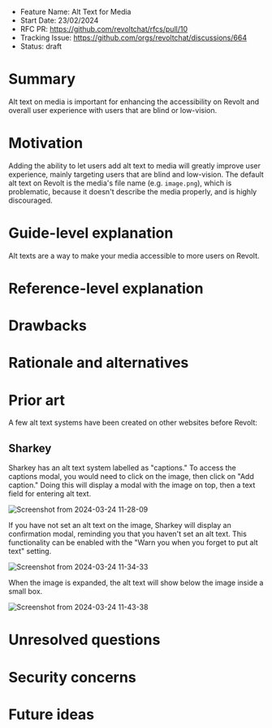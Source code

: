 - Feature Name: Alt Text for Media
- Start Date: 23/02/2024
- RFC PR: <https://github.com/revoltchat/rfcs/pull/10>
- Tracking Issue: <https://github.com/orgs/revoltchat/discussions/664>
- Status: draft

# Summary
Alt text on media is important for enhancing the accessibility on Revolt and overall user experience with users that are blind or low-vision.

# Motivation
Adding the ability to let users add alt text to media will greatly improve user experience, mainly targeting users that are blind and low-vision. The default alt text on Revolt is the media's file name (e.g. `image.png`), which is problematic, because it doesn't describe the media properly, and is highly discouraged.

# Guide-level explanation
<!--
Explain the proposal as if it's already in Revolt and you were teaching it to new users.

- Introduce new concepts
- Explain the feature with examples
- What this fixes or adds and what users should think of the feature
- Discuss how this impacts using Revolt, how it makes it harder or easier to use

For internal oriented RFCs such as internal code changes, this should largely talk about how contributors should think about the change and give examples on the impacts.
-->

Alt texts are a way to make your media accessible to more users on Revolt.

# Reference-level explanation
<!--
This is the technical section of the RFC, it should go over in detail:

- Its interaction with other features
- How this will be implemented
- Corner or edge cases

This section should reference the examples in the previous section and disect them in more detail.
-->

# Drawbacks
<!-- Why should this not be added. -->

# Rationale and alternatives
<!--
- Why is this design the best
- Are there alternative ways to solve this
- Could this be done with existing features or existing solutions
-->

# Prior art
<!--
This should include both good and bad outlooks on the proposal. This could include how other platforms, software and hardware solve similar issues if relevent or how any existing proposals have tried to solve the same problem.
-->

A few alt text systems have been created on other websites before Revolt:

## Sharkey
Sharkey has an alt text system labelled as "captions." To access the captions modal, you would need to click on the image, then click on "Add caption." Doing this will display a modal with the image on top, then a text field for entering alt text.

![Screenshot from 2024-03-24 11-28-09](https://github.com/theycallhermax/revolt-rfcs/assets/67456566/3e2e0b72-e505-4f1a-90e4-a95039b51546)

If you have not set an alt text on the image, Sharkey will display an confirmation modal, reminding you that you haven't set an alt text. This functionality can be enabled with the "Warn you when you forget to put alt text" setting.

![Screenshot from 2024-03-24 11-34-33](https://github.com/theycallhermax/revolt-rfcs/assets/67456566/eca1f301-4e71-45d4-a91d-73f6835a18a4)

When the image is expanded, the alt text will show below the image inside a small box.

![Screenshot from 2024-03-24 11-43-38](https://github.com/theycallhermax/revolt-rfcs/assets/67456566/0c8caba0-1260-499e-93ba-f97399033c10)

# Unresolved questions
<!--
- Are there any parts which are not yet designed or you believe need further discussion?
- Do you expect any part of this proposal to change?
- Are there any related issues which you believe are out of the scope of this RFC that could be addressed in a seperate RFC?
-->

# Security concerns
<!--
How does this RFC impact security - This section might not always be applicable and if you believe it is not, please write your reasoning in this section.
-->

# Future ideas
<!--
Are there any features or changes that this proposal could enable? How does this proposal impact the future of Revolt?
-->
